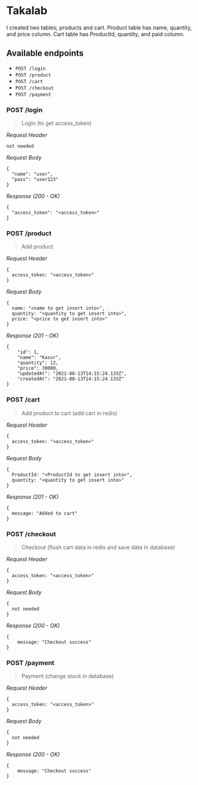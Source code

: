 # Takalab

I created two tables; products and cart. Product table has name, quantity, and price column. 
Cart table has ProductId, quantity, and paid column.

## Available endpoints
- `POST /login`
- `POST /product`
- `POST /cart`
- `POST /checkout`
- `POST /payment`

### POST /login

> Login (to get access_token)

_Request Header_
```
not needed
```

_Request Body_ 
```
{
  "name": "user",
  "pass": "user123"
}
```

_Response (200 - OK)_
```
{
  "access_token": "<access_token>"
}
```
### POST /product

> Add product

_Request Header_
```
{
  access_token: "<access_token>"
}
```

_Request Body_
```
{
  name: "<name to get insert into>",
  quantity: "<quantity to get insert into>",
  price: "<price to get insert into>"
}
```

_Response (201 - OK)_
```
{
    "id": 1,
    "name": "Kasur",
    "quantity": 12,
    "price": 30000,
    "updatedAt": "2021-08-13T14:15:24.133Z",
    "createdAt": "2021-08-13T14:15:24.133Z"
}
```
### POST /cart

> Add product to cart (add cart in redis)

_Request Header_
```
{
  access_token: "<access_token>"
}
```

_Request Body_
```
{
  ProductId: "<ProductId to get insert into>",
  quantity: "<quantity to get insert into>"
}
```

_Response (201 - OK)_
```
{
  message: "Added to cart"
}
```
### POST /checkout

> Checkout (flush cart data in redis and save data in database)

_Request Header_
```
{
  access_token: "<access_token>"
}
```

_Request Body_
```
{
  not needed
}
```

_Response (200 - OK)_
```
{
    message: "Checkout success"
}
```
### POST /payment

> Payment (change stock in database)

_Request Header_
```
{
  access_token: "<access_token>"
}
```

_Request Body_
```
{
  not needed
}
```

_Response (200 - OK)_
```
{
    message: "Checkout success"
}
```

